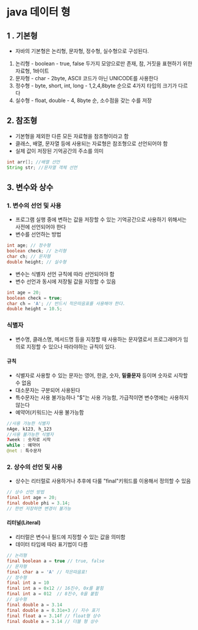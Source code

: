 # java 데이터 형

## 1 . 기본형

- 자바의 기본형은 논리형, 문자형, 정수형, 실수형으로 구성된다.

1. 논리형 - boolean - true, false 두가지 모양으로만 존재, 참, 거짓을 표현하기 위한 자료형, 1바이트
2. 문자형 - char - 2byte, ASCII 코드가 아닌 UNICODE를 사용한다
3. 정수형 - byte, short, int, long - 1,2,4,8byte 순으로 4가지 타입의 크기가 다르다
4. 실수형 - float, double - 4, 8byte 순, 소수점을 갖는 수를 저장

## 2. 참조형

- 기본형을 제외한 다른 모든 자료형을 참조형이라고 함
- 클래스, 배열, 문자열 등에 사용되는 자료형은 참조형으로 선언되어야 함
- 실제 값이 저장된 기억공간의 주소를 의미

```java
int arr[]; //배열 선언
String str; //문자열 객체 선언
```

## 3. 변수와 상수

### 1.  변수의 선언 및 사용

- 프로그램 실행 중에 변하는 값을 저장할 수 있는 기억공간으로 사용하기 위해서는 사전에 선언되어야 한다
- 변수를 선언하는 방법

```java
int age; // 정수형
boolean check; // 논리형
char ch; // 문자형
double height; // 실수형
```

- 변수는 식별자 선언 규칙에 따라 선언되어야 함
- 변수 선언과 동시에 저장될 값을 지정할 수 있음

```java
int age = 20;
boolean check = true;
char ch = 'A'; // 반드시 작은따음표를 사용해야 한다.
double height = 10.5;
```

### 식별자

- 변수명, 클래스명, 메서드명 등을 지정할 때 사용하는 문자열로서 프로그래머가 임의로 지정할 수 있으나 따라야하는 규칙이 있다.

#### 규칙

- 식별자로 사용할 수 있는 문자는 영어, 한글, 숫자, **밑줄문자** 등이며 숫자로 시작할 수 없음
- 대소문자는 구분되어 사용된다
- 특수문자는 사용 불가능하나 "$"는 사용 가능함, 가급적이면 변수명에는 사용하지 않는다
- 예약어(키워드)는 사용 불가능함

```java
//사용 가능한 식별자
nAge, k123, h_123
//사용 불가능한 식별자
7week : 숫자로 시작
while : 예약어
@net : 특수문자
```

### 2. 상수의 선언 및 사용

- 상수는 리터럴로 사용하거나 추후에 다룰 "final"키워드를 이용해서 정의할 수 있음

```java
// 상수 선언 방법
final int age = 20;
final double phi = 3.14; 
// 한번 저장하면 변경이 불가능
```

#### 리터널(Literal)

- 리터럴은 변수나 필드에 지정할 수 있는 값을 의미함
- 데이터 타입에 따라 표기법이 다름

```java
// 논리형
final boolean a = true // true, false
// 문자형
final char a = 'A' // 작은따음표!
// 정수형
final int a = 10
final int a = 0x12 // 16진수, 0x를 붙힘
final int a = 012  // 8진수, 0을 붙힘
// 실수형
final double a = 3.14
final double a = 0.31e+3 // 지수 표기
final float a = 3.14f // float형 상수
final double a = 3.14 // 더블 형 상수
```


